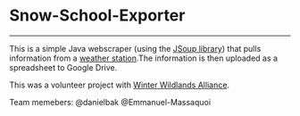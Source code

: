 # Snow-School-Exporter
---
This is a simple Java webscraper (using the [JSoup library](https://jsoup.org/)) that pulls information from a [weather station](http://goo.gl/y4zRFf).The information is then uploaded as a spreadsheet to Google Drive.

This was a volunteer project with [Winter Wildlands Alliance](http://winterwildlands.org/).

Team memebers:
@danielbak
@Emmanuel-Massaquoi
